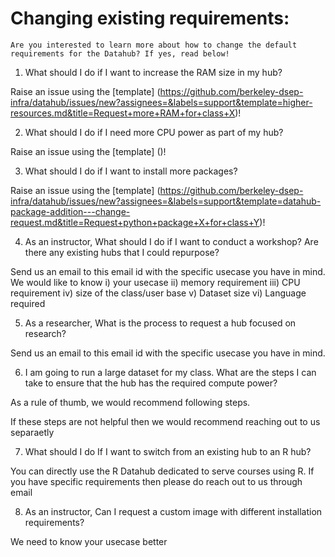 # Changing existing requirements:

```{note}
Are you interested to learn more about how to change the default requirements for the Datahub? If yes, read below!

```

1. What should I do if I want to increase the RAM size in my hub?

Raise an issue using the [template] (https://github.com/berkeley-dsep-infra/datahub/issues/new?assignees=&labels=support&template=higher-resources.md&title=Request+more+RAM+for+class+X)!

2. What should I do if I need more CPU power as part of my hub?

Raise an issue using the [template] ()!

3. What should I do if I want to install more packages? 

Raise an issue using the [template] (https://github.com/berkeley-dsep-infra/datahub/issues/new?assignees=&labels=support&template=datahub-package-addition---change-request.md&title=Request+python+package+X+for+class+Y)!

4. As an instructor, What should I do if I want to conduct a workshop? Are there any existing hubs that I could repurpose?

Send us an email to this email id with the specific usecase you have in mind. 
We would like to know i) your usecase ii) memory requirement iii) CPU requirement iv) size of the class/user base v) Dataset size vi) Language required

5. As a researcher, What is the process to request a hub focused on research?

Send us an email to this email id with the specific usecase you have in mind. 

6. I am going to run a large dataset for my class. What are the steps I can take to ensure that the hub has the required compute power?

As a rule of thumb, we would recommend following steps.


If these steps are not helpful then we would recommend reaching out to us separaetly

7. What should I do If I want to switch from an existing hub to an R hub?

You can directly use the R Datahub dedicated to serve courses using R. If you have specific requirements then please do reach out to us through email

8. As an instructor, Can I request a custom image with different installation requirements?

We need to know your usecase better